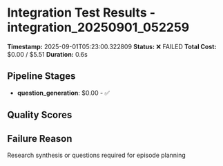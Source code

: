 # Integration Test Results - integration_20250901_052259

**Timestamp:** 2025-09-01T05:23:00.322809
**Status:** ❌ FAILED
**Total Cost:** $0.00 / $5.51
**Duration:** 0.6s

## Pipeline Stages

- **question_generation**: $0.00 - ✅

## Quality Scores


## Failure Reason

Research synthesis or questions required for episode planning
